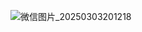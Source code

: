 ![微信图片_20250303201218](https://github.com/user-attachments/assets/988e80bf-a66e-442d-aa38-ffe80f3dbcd0)
